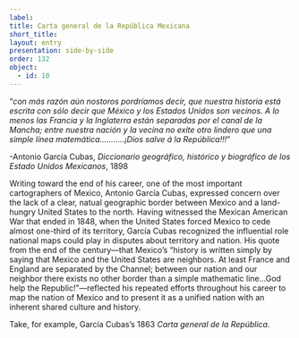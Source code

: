 ```yaml
---
label: 
title: Carta general de la República Mexicana 
short_title: 
layout: entry
presentation: side-by-side
order: 132
object:
  - id: 10
---
```

“*con más razón aún nostoros pordríamos decir, que nuestra historia está escrita con sólo decir que México y los Estados Unidos son vecinos. A lo menos las Francia y la Inglaterra están separadas por el canal de la Mancha; entre nuestra nación y la vecina no exite otro lindero que una simple línea matemática………..¡Dios salve á la República!!!*” 

-Antonio García Cubas, *Diccionario geográfico, histórico y biográfico de los Estado Unidos Mexicanos*, 1898

Writing toward the end of his career, one of the most important cartographers of Mexico, Antonio García Cubas, expressed concern over the lack of a clear, natual geographic border between Mexico and a land-hungry United States to the north. Having witnessed the Mexican American War that ended in 1848, when the United States forced Mexico to cede almost one-third of its territory, García Cubas recognized the influential role national maps could play in disputes about territory and nation. His quote from the end of the century—that Mexico’s “history is written simply by saying that Mexico and the United States are neighbors. At least France and England are separated by the Channel; between our nation and our neighbor there exists no other border than a simple mathematic line…God help the Republic!”—reflected his repeated efforts throughout his career to map the nation of Mexico and to present it as a unified nation with an inherent shared culture and history. 

Take, for example, García Cubas’s 1863 *Carta general de la República*. 
